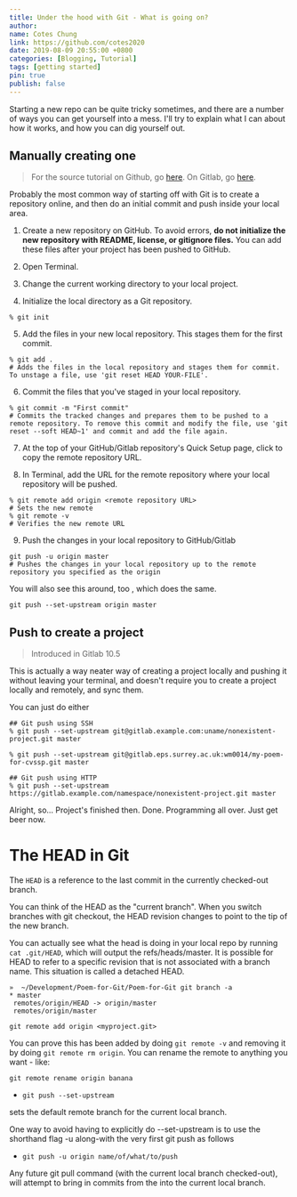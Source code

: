 ```yaml
---
title: Under the hood with Git - What is going on?
author:
name: Cotes Chung
link: https://github.com/cotes2020
date: 2019-08-09 20:55:00 +0800
categories: [Blogging, Tutorial]
tags: [getting started]
pin: true
publish: false
---
```


Starting a new repo can be quite tricky sometimes, and there are a number of ways you can get yourself into a mess. I'll try to explain what I can about how it works, and how you can dig yourself out.

## Manually creating one

> For the source tutorial on Github, go [here](https://help.github.com/articles/adding-an-existing-project-to-github-using-the-command-line/). On Gitlab, go [here](https://docs.gitlab.com/ee/gitlab-basics/create-project.html).

Probably the most common way of starting off with Git is to create a repository online, and then do an initial commit and push inside your local area.

<!--more-->


1. Create a new repository on GitHub. To avoid errors, **do not initialize the new repository with README, license, or gitignore files.** You can add these files after your project has been pushed to GitHub.

2. Open Terminal.

3. Change the current working directory to your local project.

4. Initialize the local directory as a Git repository.

```
% git init
```

5. Add the files in your new local repository. This stages them for the first commit.

```
% git add .
# Adds the files in the local repository and stages them for commit. To unstage a file, use 'git reset HEAD YOUR-FILE'.
```

6. Commit the files that you've staged in your local repository.

```
% git commit -m "First commit"
# Commits the tracked changes and prepares them to be pushed to a remote repository. To remove this commit and modify the file, use 'git reset --soft HEAD~1' and commit and add the file again.
```

7. At the top of your GitHub/Gitlab repository's Quick Setup page, click  to copy the remote repository URL.

8. In Terminal, add the URL for the remote repository where your local repository will be pushed.

```
% git remote add origin <remote repository URL>
# Sets the new remote
% git remote -v
# Verifies the new remote URL
```

9. Push the changes in your local repository to GitHub/Gitlab

```
git push -u origin master
# Pushes the changes in your local repository up to the remote repository you specified as the origin
```

You will also see this around, too , which does the same.

```
git push --set-upstream origin master
```



## Push to create a project

> Introduced in Gitlab 10.5

This is actually a way neater way of creating a project locally and pushing it without leaving your terminal, and doesn't require you to create a project locally and remotely, and sync them.

You can just do either
```
## Git push using SSH
% git push --set-upstream git@gitlab.example.com:uname/nonexistent-project.git master

% git push --set-upstream git@gitlab.eps.surrey.ac.uk:wm0014/my-poem-for-cvssp.git master

## Git push using HTTP
% git push --set-upstream https://gitlab.example.com/namespace/nonexistent-project.git master
```

Alright, so... Project's finished then. Done. Programming all over. Just get beer now.

# The HEAD in Git

The ```HEAD``` is a reference to the last commit in the currently checked-out branch.

You can think of the HEAD as the "current branch". When you switch branches with git checkout, the HEAD revision changes to point to the tip of the new branch.

You can actually see what the head is doing in your local repo by running ```cat .git/HEAD```, which will output the refs/heads/master. It is possible for HEAD to refer to a specific revision that is not associated with a branch name. This situation is called a detached HEAD.

```
»  ~/Development/Poem-for-Git/Poem-for-Git git branch -a
* master
 remotes/origin/HEAD -> origin/master
 remotes/origin/master
```

```
git remote add origin <myproject.git>
```

You can prove this has been added by doing ```git remote -v``` and removing it by doing ```git remote rm origin```. You can rename the remote to anything you want - like:

```
git remote rename origin banana
```

* ```git push --set-upstream  ```

sets the default remote branch for the current local branch.

One way to avoid having to explicitly do --set-upstream is
to use the shorthand flag -u along-with the very first git push as follows

* ```git push -u origin name/of/what/to/push ```

Any future git pull command (with the current local branch checked-out),
will attempt to bring in commits from the <remote-branch> into the current local branch.
